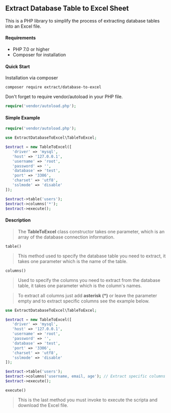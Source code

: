 ## Extract Database Table to Excel Sheet
This is a PHP library to simplify the process of extracting database tables into an Excel file.

#### Requirements

* PHP 7.0 or higher
* Composer for installation

#### Quick Start

Installation via composer
```
composer require extract/database-to-excel
```

Don't forget to require vendor/autoload in your PHP file.
``` php
require('vendor/autoload.php');
```

#### Simple Example
``` php
require('vendor/autoload.php');

use ExtractDatabaseToExcel\TableToExcel;

$extract = new TableToExcel([
   'driver' => 'mysql',
   'host' => '127.0.0.1',
   'username' => 'root',
   'password' => '',
   'database' => 'test',
   'port' => '3306',
   'charset' => 'utf8',
   'sslmode' => 'disable'
]);

$extract->table('users');
$extract->columns('*');
$extract->execute();
```

#### Description

> The **TableToExcel** class constructor takes one parameter, which is an array of the database connection information.

`table()`
> This method used to specify the database table you need to extract, it takes one parameter which is the name of the table.

`columns()`
> Used to specify the columns you need to extract from the database table, it takes one parameter which is the column's names.

> To extract all columns just add __asterisk (*)__ or leave the parameter empty and to extract specific columns see the example below.

``` php
use ExtractDatabaseToExcel\TableToExcel;

$extract = new TableToExcel([
   'driver' => 'mysql',
   'host' => '127.0.0.1',
   'username' => 'root',
   'password' => '',
   'database' => 'test',
   'port' => '3306',
   'charset' => 'utf8',
   'sslmode' => 'disable'
]);

$extract->table('users');
$extract->columns('username, email, age'); // Extract specific columns
$extract->execute();
```

`execute()`
> This is the last method you must invoke to execute the scripta and download the Excel file.
